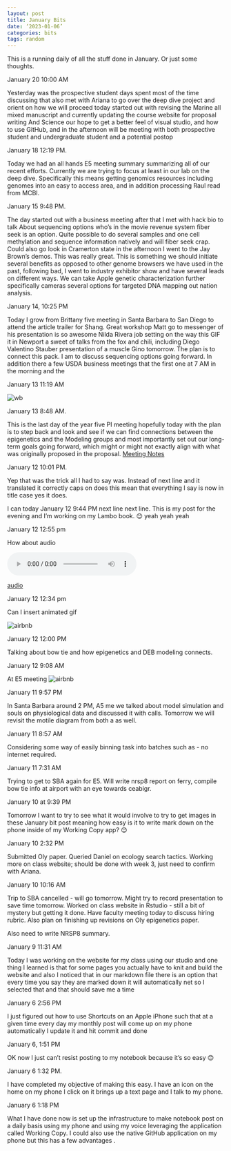 ```yaml
---
layout: post
title: January Bits
date: ‘2023-01-06’
categories: bits
tags: random
---
```



This is a running daily of all the stuff done in January.
Or just some thoughts.

January 20 10:00 AM

Yesterday was the prospective student days spent most of the time discussing that also met with Ariana to go over the deep dive project and orient on how we will proceed today started out with revising the Marine all mixed manuscript and currently updating the course website for proposal writing And Science our hope to get a better feel of visual studio, and how to use GitHub, and in the afternoon will be meeting with both prospective student and undergraduate student and a potential postop

January 18 12:19 PM.

Today we had an all hands E5 meeting summary summarizing all of our recent efforts. Currently we are trying to focus at least in our lab on the deep dive. Specifically this means getting genomics resources including genomes into an easy to access area, and in addition processing Raul read from MCBI.

January 15 9:48 PM.

The day started out with a business meeting after that I met with hack bio to talk About sequencing options who’s in the movie revenue system fiber seek is an option. Quite possible to do several samples and one cell methylation and sequence information natively and will fiber seek crap. Could also go look in Cramerton state in the afternoon I went to the Jay Brown’s demos. This was really great. This is something we should initiate several benefits as opposed to other genome browsers we have used in the past, following bad, I went to industry exhibitor show and have several leads on different ways. We can take Apple genetic characterization further specifically cameras several options for targeted DNA mapping out nation analysis.

January 14, 10:25 PM 

Today I grow from Brittany five meeting in Santa Barbara to San Diego to attend the article trailer for Shang. Great workshop Matt go to messenger of his presentation is so awesome Nilda Rivera job setting on the way this GIF it in Newport a sweet of talks from the fox and chili, including Diego Valentino Stauber presentation of a muscle Gino tomorrow. The plan is to connect this pack. I am to discuss sequencing options going forward. In addition there a few USDA business meetings that the first one at 7 AM in the morning and the

January 13 11:19 AM

![wb](https://raw.githubusercontent.com/sr320/sr320.github.io/master/images/e503.jpeg)

January 13 8:48 AM.

This is the last day of the year five PI meeting hopefully today with the plan is to step back and look and see if we can find connections between the epigenetics and the Modeling groups and most importantly set out our long-term goals going forward, which might or might not exactly align with what was originally proposed in the proposal. [Meeting Notes](https://docs.google.com/document/d/17OxQyxyxRSqGjmL7jD2hx7Z9wIsCmtTAoFhDy9HuNr8/edit)

January 12 10:01 PM.

Yep that was the trick all I had to say was.
Instead of next line and it translated it correctly caps on does this mean that everything I say is now in title case yes it does.

I can today January 12 9:44 PM next line next line. This is my post for the evening and I’m working on my Lambo book. 😊 yeah yeah yeah

January 12 12:55 pm 

How about audio

<html>
<body>

<audio controls>
  <source src="[horse.mp3](https://raw.githubusercontent.com/sr320/sr320.github.io/master/images/RexPl.m4a?raw=true)" type="audio/m4a">
Your browser does not support the audio element.
</audio>

</body>
</html>


[audio](https://github.com/sr320/sr320.github.io/blob/master/images/RexPl.m4a?raw=true)

January 12 12:34 pm

Can I insert animated gif 

![airbnb](https://raw.githubusercontent.com/sr320/sr320.github.io/master/images/e502.gif)

January 12 12:00 PM

Talking about bow tie and how epigenetics and DEB modeling connects.

January 12 9:08 AM

At E5 meeting 
![airbnb](https://raw.githubusercontent.com/sr320/sr320.github.io/master/images/e501.jpg)

January 11 9:57 PM 

In Santa Barbara around 2 PM, A5 me we talked about model simulation and souls on physiological data and discussed it with calls. Tomorrow we will revisit the motile diagram from both a as well.

January 11 8:57 AM

Considering some way of easily binning task into batches such as - no internet required.

January 11 7:31 AM

Trying to get to SBA again for E5. Will write nrsp8 report on ferry, compile bow tie info at airport with an eye towards ceabigr.

January 10 at 9:39 PM

Tomorrow I want to try to see what it would involve to try to get images in these January bit post meaning how easy is it to write mark down on the phone inside of my Working Copy app? 😊

January 10 2:32 PM

Submitted Oly paper. Queried Daniel on ecology search tactics. Working more on class website; should be done with week 3, just need to confirm with Ariana.

January 10 10:16 AM

Trip to SBA cancelled - will go tomorrow. Might try to record presentation to save time tomorrow. Worked on class website in Rstudio - still a bit of mystery but getting it done. Have faculty meeting today to discuss hiring rubric. Also plan on finishing up revisions on Oly epigenetics paper.

Also need to write NRSP8 summary.

January 9 11:31 AM

Today I was working on the website for my class using our studio and one thing I learned is that for some pages you actually have to knit and build the website and also I noticed that in our markdown file there is an option that every time you say they are marked down it will automatically net so I selected that and that should save me a time

January 6 2:56 PM

I just figured out how to use Shortcuts on an Apple iPhone such that at a given time every day my monthly post will come up on my phone automatically I update it and hit commit and done

January 6, 1:51 PM

OK now I just can’t resist posting to my notebook because it’s so easy 😊

January 6 1:32 PM.

I have completed my objective of making this easy. I have an icon on the home on my phone I click on it brings up a text page and I talk to my phone.

January 6 1:18 PM

What I have done now is set up the infrastructure to make notebook post on a daily basis using my phone and using my voice leveraging the application called Working Copy. I could also use the native GitHub application on my phone but this has a few advantages .
